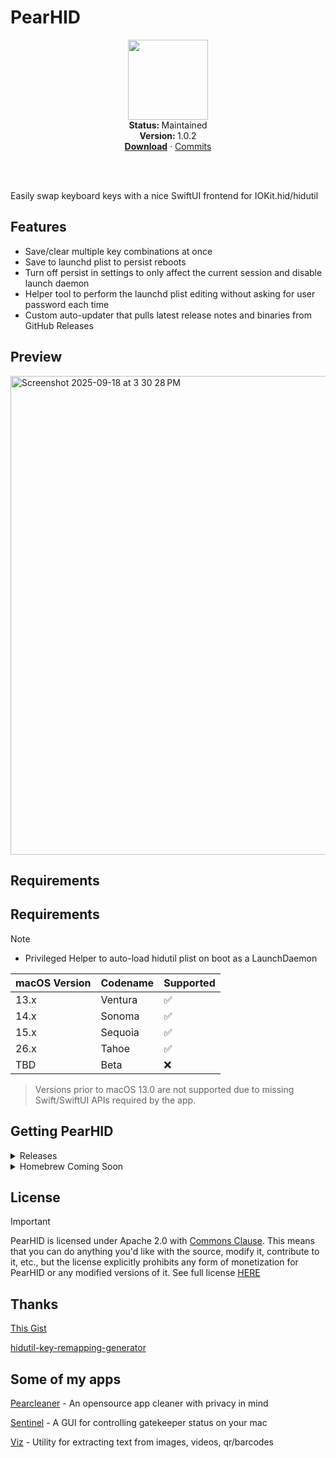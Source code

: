 # PearHID
<p align="center">
  <img src="https://github.com/user-attachments/assets/c37566e7-144f-4189-b7c5-c27b80acd5a1" width="128" height="128" />
   <br />
   <strong>Status: </strong>Maintained 
   <br />
   <strong>Version: </strong>1.0.2
   <br />
   <a href="https://github.com/alienator88/PearHID/releases"><strong>Download</strong></a>
    · 
   <a href="https://github.com/alienator88/PearHID/commits">Commits</a>
   <br />
   <br />
</p>
</br>

Easily swap keyboard keys with a nice SwiftUI frontend for IOKit.hid/hidutil


## Features
- Save/clear multiple key combinations at once
- Save to launchd plist to persist reboots
- Turn off persist in settings to only affect the current session and disable launch daemon
- Helper tool to perform the launchd plist editing without asking for user password each time
- Custom auto-updater that pulls latest release notes and binaries from GitHub Releases


## Preview
<img width="932" height="766" alt="Screenshot 2025-09-18 at 3 30 28 PM" src="https://github.com/user-attachments/assets/498ec772-e74d-4dd2-b659-c62b971a9093" />


## Requirements
## Requirements
> [!NOTE]
> - Privileged Helper to auto-load hidutil plist on boot as a LaunchDaemon

| macOS Version | Codename | Supported |
|---------------|----------|-----------|
| 13.x          | Ventura  | ✅        |
| 14.x          | Sonoma   | ✅        |
| 15.x          | Sequoia  | ✅        |
| 26.x          | Tahoe    | ✅        |
| TBD           | Beta     | ❌        |
> Versions prior to macOS 13.0 are not supported due to missing Swift/SwiftUI APIs required by the app.


## Getting PearHID

<details>
  <summary>Releases</summary>

Pre-compiled, always up-to-date versions are available from my [releases](https://github.com/alienator88/PearHID/releases) page.
</details>

<details>
  <summary>Homebrew Coming Soon</summary>

You can add the app via Homebrew:
```

```
</details>


## License
> [!IMPORTANT]
> PearHID is licensed under Apache 2.0 with [Commons Clause](https://commonsclause.com/). This means that you can do anything you'd like with the source, modify it, contribute to it, etc., but the license explicitly prohibits any form of monetization for PearHID or any modified versions of it. See full license [HERE](https://github.com/alienator88/Sentinel/blob/main/LICENSE.md)

## Thanks
[This Gist](https://gist.github.com/bennlee/0f5bc8dc15a53b2cc1c81cd92363bf18)

[hidutil-key-remapping-generator](https://github.com/amarsyla/hidutil-key-remapping-generator)

## Some of my apps

[Pearcleaner](https://github.com/alienator88/Pearcleaner) - An opensource app cleaner with privacy in mind

[Sentinel](https://github.com/alienator88/Sentinel) - A GUI for controlling gatekeeper status on your mac

[Viz](https://github.com/alienator88/Viz) - Utility for extracting text from images, videos, qr/barcodes
